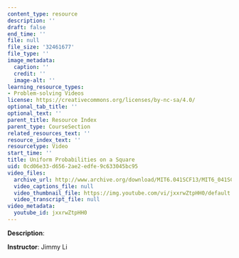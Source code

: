 ```yaml
---
content_type: resource
description: ''
draft: false
end_time: ''
file: null
file_size: '32461677'
file_type: ''
image_metadata:
  caption: ''
  credit: ''
  image-alt: ''
learning_resource_types:
- Problem-solving Videos
license: https://creativecommons.org/licenses/by-nc-sa/4.0/
optional_tab_title: ''
optional_text: ''
parent_title: Resource Index
parent_type: CourseSection
related_resources_text: ''
resource_index_text: ''
resourcetype: Video
start_time: ''
title: Uniform Probabilities on a Square
uid: 0cd06e33-d656-2ae2-edfe-9c633045bc95
video_files:
  archive_url: http://www.archive.org/download/MIT6.041SCF13/MIT6_041SCF13_Uniform_Probabilities_on_a_Square_300k.mp4
  video_captions_file: null
  video_thumbnail_file: https://img.youtube.com/vi/jxxrwZtpHH0/default.jpg
  video_transcript_file: null
video_metadata:
  youtube_id: jxxrwZtpHH0
---
```

**Description**:

**Instructor**: Jimmy Li
